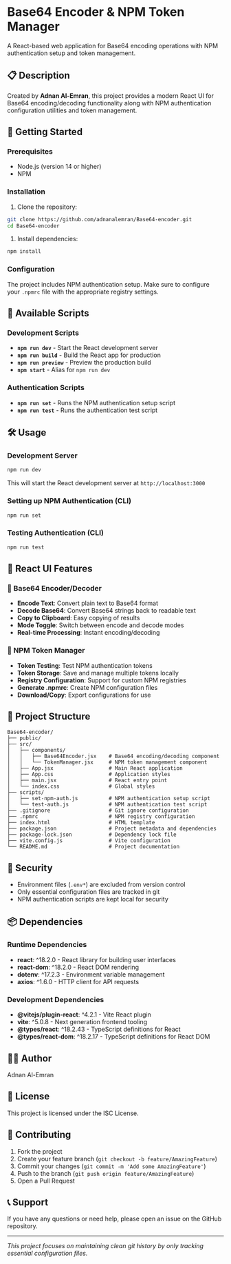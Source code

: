 # Base64 Encoder & NPM Token Manager

A React-based web application for Base64 encoding operations with NPM authentication setup and token management.

## 📋 Description

Created by **Adnan Al-Emran**, this project provides a modern React UI for Base64 encoding/decoding functionality along with NPM authentication configuration utilities and token management.

## 🚀 Getting Started

### Prerequisites

- Node.js (version 14 or higher)
- NPM

### Installation

1. Clone the repository:

```bash
git clone https://github.com/adnanalemran/Base64-encoder.git
cd Base64-encoder
```

1. Install dependencies:

```bash
npm install
```

### Configuration

The project includes NPM authentication setup. Make sure to configure your `.npmrc` file with the appropriate registry settings.

## 📜 Available Scripts

### Development Scripts
- **`npm run dev`** - Start the React development server
- **`npm run build`** - Build the React app for production
- **`npm run preview`** - Preview the production build
- **`npm start`** - Alias for `npm run dev`

### Authentication Scripts
- **`npm run set`** - Runs the NPM authentication setup script
- **`npm run test`** - Runs the authentication test script

## 🛠️ Usage

### Development Server

```bash
npm run dev
```

This will start the React development server at `http://localhost:3000`

### Setting up NPM Authentication (CLI)

```bash
npm run set
```

### Testing Authentication (CLI)

```bash
npm run test
```

## 🎨 React UI Features

### 🔄 Base64 Encoder/Decoder
- **Encode Text**: Convert plain text to Base64 format
- **Decode Base64**: Convert Base64 strings back to readable text
- **Copy to Clipboard**: Easy copying of results
- **Mode Toggle**: Switch between encode and decode modes
- **Real-time Processing**: Instant encoding/decoding

### 🔑 NPM Token Manager
- **Token Testing**: Test NPM authentication tokens
- **Token Storage**: Save and manage multiple tokens locally
- **Registry Configuration**: Support for custom NPM registries
- **Generate .npmrc**: Create NPM configuration files
- **Download/Copy**: Export configurations for use

## 📁 Project Structure

```text
Base64-encoder/
├── public/
├── src/
│   ├── components/
│   │   ├── Base64Encoder.jsx    # Base64 encoding/decoding component
│   │   └── TokenManager.jsx     # NPM token management component
│   ├── App.jsx                  # Main React application
│   ├── App.css                  # Application styles
│   ├── main.jsx                 # React entry point
│   └── index.css                # Global styles
├── scripts/
│   ├── set-npm-auth.js          # NPM authentication setup script
│   └── test-auth.js             # NPM authentication test script
├── .gitignore                   # Git ignore configuration
├── .npmrc                       # NPM registry configuration
├── index.html                   # HTML template
├── package.json                 # Project metadata and dependencies
├── package-lock.json            # Dependency lock file
├── vite.config.js               # Vite configuration
└── README.md                    # Project documentation
```

## 🔐 Security

- Environment files (`.env*`) are excluded from version control
- Only essential configuration files are tracked in git
- NPM authentication scripts are kept local for security

## 📦 Dependencies

### Runtime Dependencies
- **react**: ^18.2.0 - React library for building user interfaces
- **react-dom**: ^18.2.0 - React DOM rendering
- **dotenv**: ^17.2.3 - Environment variable management
- **axios**: ^1.6.0 - HTTP client for API requests

### Development Dependencies
- **@vitejs/plugin-react**: ^4.2.1 - Vite React plugin
- **vite**: ^5.0.8 - Next generation frontend tooling
- **@types/react**: ^18.2.43 - TypeScript definitions for React
- **@types/react-dom**: ^18.2.17 - TypeScript definitions for React DOM

## 👨‍💻 Author

Adnan Al-Emran

## 📄 License

This project is licensed under the ISC License.

## 🤝 Contributing

1. Fork the project
2. Create your feature branch (`git checkout -b feature/AmazingFeature`)
3. Commit your changes (`git commit -m 'Add some AmazingFeature'`)
4. Push to the branch (`git push origin feature/AmazingFeature`)
5. Open a Pull Request

## 📞 Support

If you have any questions or need help, please open an issue on the GitHub repository.

---

*This project focuses on maintaining clean git history by only tracking essential configuration files.*

